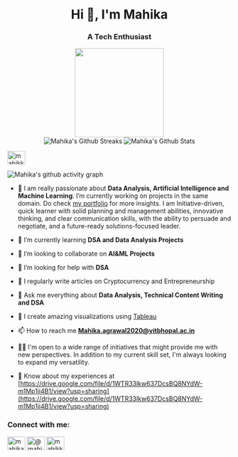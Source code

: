 
<h1 align="center">Hi 👋, I'm Mahika</h1>
<h3 align="center">A Tech Enthusiast</h3>
<p align="center">
<img width="200" height="200" src="https://creazilla-store.fra1.digitaloceanspaces.com/cliparts/37215/laptop-computer-woman-girl-clipart-xl.png"
  </p>
<br>

  <img alt="Mahika's Github Streaks" src="https://github-readme-streak-stats.herokuapp.com?user=mahikkaaa&theme=dark&card_width=400">
  <img alt="Mahika's Github Stats" src="https://denvercoder1-github-readme-stats.vercel.app/api?username=mahikkaaa&show_icons=true&count_private=true&theme=radical&hide_border=true&bg_color=1F222E&title_color=F85D7F&icon_color=F8D866&card_width=400">

  <a href="https://www.hackerrank.com/mahikkaaa" target="blank"><img align="center" src="https://raw.githubusercontent.com/rahuldkjain/github-profile-readme-generator/master/src/images/icons/Social/hackerrank.svg" alt="mahikkaaa" height="30" width="40" /></a>

![Mahika's github activity graph](https://github-readme-activity-graph.vercel.app/graph?username=mahikkaaa&bg_color=000000&color=ffffff&line=ffffff&point=403d3d&area=true&hide_border=true)
  </p>
  </p>

- 🔭 I am really passionate about **Data Analysis, Artificial Intelligence and Machine Learning**. I’m currently working on projects in the same domain. Do check [my portfolio](https://mahikkaaa.netlify.app/) for more insights. I am Initiative-driven, quick learner with solid planning and management abilities, innovative thinking, and clear communication skills, with the ability to persuade and negotiate, and a future-ready solutions-focused leader.

- 🌱 I’m currently learning **DSA and Data Analysis Projects**

- 👯 I’m looking to collaborate on **AI&ML Projects**

- 🤝 I’m looking for help with **DSA**

- 📝 I regularly write articles on Cryptocurrency and Entrepreneurship

- 💬 Ask me everything about **Data Analysis, Technical Content Writing and DSA**

- 🎨 I create amazing visualizations using [Tableau](https://public.tableau.com/app/profile/mahika.agrawal1593)

- 📫 How to reach me **Mahika.agrawal2020@vitbhopal.ac.in**

- 👧🏻 I'm open to a wide range of initiatives that might provide me with new perspectives. In addition to my current skill set, I'm always looking to expand my versatility.


- 📄 Know about my experiences at [https://drive.google.com/file/d/1WTR33lkw637DcsBQ8NYdW-m1Mp1ji4B1/view?usp=sharing](https://drive.google.com/file/d/1WTR33lkw637DcsBQ8NYdW-m1Mp1ji4B1/view?usp=sharing)

<p align="center">
<h3>Connect with me:</h3>
<a href="https://linkedin.com/in/mahika-agrawal-b938471b1/" target="blank"><img align="center" src="https://raw.githubusercontent.com/rahuldkjain/github-profile-readme-generator/master/src/images/icons/Social/linked-in-alt.svg" alt="mahika-agrawal-b938471b1/" height="30" width="40" /></a>
<a href="https://medium.com/@mahikkaaa" target="blank"><img align="center" src="https://raw.githubusercontent.com/rahuldkjain/github-profile-readme-generator/master/src/images/icons/Social/medium.svg" alt="@mahikkaaa" height="30" width="40" /></a>
<a href="https://www.leetcode.com/mahikkaaa" target="blank"><img align="center" src="https://raw.githubusercontent.com/rahuldkjain/github-profile-readme-generator/master/src/images/icons/Social/leet-code.svg" alt="mahikkaaa" height="30" width="40" /></a>
</p>

